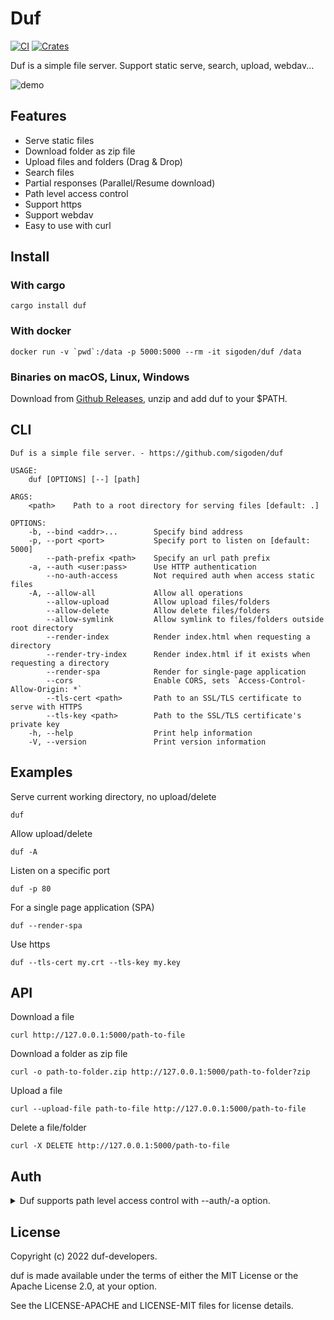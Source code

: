 # Duf

[![CI](https://github.com/sigoden/duf/actions/workflows/ci.yaml/badge.svg)](https://github.com/sigoden/duf/actions/workflows/ci.yaml)
[![Crates](https://img.shields.io/crates/v/duf.svg)](https://crates.io/crates/duf)

Duf is a simple file server. Support static serve, search, upload, webdav...

![demo](https://user-images.githubusercontent.com/4012553/171526189-09afc2de-793f-4216-b3d5-31ea408d3610.png)

## Features

- Serve static files
- Download folder as zip file
- Upload files and folders (Drag & Drop)
- Search files
- Partial responses (Parallel/Resume download)
- Path level access control
- Support https
- Support webdav
- Easy to use with curl

## Install

### With cargo

```
cargo install duf
```

### With docker

```
docker run -v `pwd`:/data -p 5000:5000 --rm -it sigoden/duf /data
```

### Binaries on macOS, Linux, Windows

Download from [Github Releases](https://github.com/sigoden/duf/releases), unzip and add duf to your $PATH.

## CLI

```
Duf is a simple file server. - https://github.com/sigoden/duf

USAGE:
    duf [OPTIONS] [--] [path]

ARGS:
    <path>    Path to a root directory for serving files [default: .]

OPTIONS:
    -b, --bind <addr>...        Specify bind address
    -p, --port <port>           Specify port to listen on [default: 5000]
        --path-prefix <path>    Specify an url path prefix
    -a, --auth <user:pass>      Use HTTP authentication
        --no-auth-access        Not required auth when access static files
    -A, --allow-all             Allow all operations
        --allow-upload          Allow upload files/folders
        --allow-delete          Allow delete files/folders
        --allow-symlink         Allow symlink to files/folders outside root directory
        --render-index          Render index.html when requesting a directory
        --render-try-index      Render index.html if it exists when requesting a directory
        --render-spa            Render for single-page application
        --cors                  Enable CORS, sets `Access-Control-Allow-Origin: *`
        --tls-cert <path>       Path to an SSL/TLS certificate to serve with HTTPS
        --tls-key <path>        Path to the SSL/TLS certificate's private key
    -h, --help                  Print help information
    -V, --version               Print version information
```

## Examples

Serve current working directory, no upload/delete

```
duf
```

Allow upload/delete

```
duf -A
```

Listen on a specific port

```
duf -p 80
```

For a single page application (SPA)

```
duf --render-spa
```

Use https

```
duf --tls-cert my.crt --tls-key my.key
```

## API

Download a file
```
curl http://127.0.0.1:5000/path-to-file
```

Download a folder as zip file

```
curl -o path-to-folder.zip http://127.0.0.1:5000/path-to-folder?zip
```

Upload a file

```
curl --upload-file path-to-file http://127.0.0.1:5000/path-to-file
```

Delete a file/folder

```
curl -X DELETE http://127.0.0.1:5000/path-to-file
```

## Auth

<details>

<summary>Duf supports path level access control with --auth/-a option.</summary>

```
duf -a <path>@<readwrite>[@<readonly>]
```

- `<path>`: Path to protected
- `<readwrite>`: Account with readwrite permission, required
- `<readonly>`: Account with readonly permission, optional

> `*` as `<readonly>` means `<path>` is public, everyone can acess/download it.

For examples:

```
duf -a /@admin:pass@* -a /ui@designer:pass1 -A
```
- All files/folders are public to access/download.
- Account `admin:pass` can upload/delete/download any files/folders.
- Account `designer:pass1` can upload/delete/download any files/folders in the `ui` folder.

Curl with auth:

```
curl --digest -u designer:pass1 http://127.0.0.1:5000/ui/path-to-file
```

</details>

## License

Copyright (c) 2022 duf-developers.

duf is made available under the terms of either the MIT License or the Apache License 2.0, at your option.

See the LICENSE-APACHE and LICENSE-MIT files for license details.